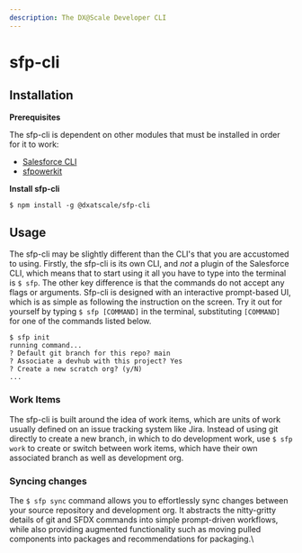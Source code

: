 ```yaml
---
description: The DX@Scale Developer CLI
---
```


# sfp-cli

## Installation

**Prerequisites**

The sfp-cli is dependent on other modules that must be installed in order for it to work:

* [Salesforce CLI](https://developer.salesforce.com/docs/atlas.en-us.sfdx\_setup.meta/sfdx\_setup/sfdx\_setup\_install\_cli.htm)
* [sfpowerkit](https://github.com/Accenture/sfpowerkit)

**Install sfp-cli**

```
$ npm install -g @dxatscale/sfp-cli
```

## Usage

The sfp-cli may be slightly different than the CLI's that you are accustomed to using. Firstly, the sfp-cli is its own CLI, and _not_ a plugin of the Salesforce CLI, which means that to start using it all you have to type into the terminal is `$ sfp`. The other key difference is that the commands do not accept any flags or arguments. Sfp-cli is designed with an interactive prompt-based UI, which is as simple as following the instruction on the screen. Try it out for yourself by typing `$ sfp [COMMAND]` in the terminal, substituting `[COMMAND]` for one of the commands listed below.

```
$ sfp init
running command...
? Default git branch for this repo? main
? Associate a devhub with this project? Yes
? Create a new scratch org? (y/N)
...
```

### Work Items

The sfp-cli is built around the idea of work items, which are units of work usually defined on an issue tracking system like Jira. Instead of using git directly to create a new branch, in which to do development work, use `$ sfp work` to create or switch between work items, which have their own associated branch as well as development org.

### Syncing changes

The `$ sfp sync` command allows you to effortlessly sync changes between your source repository and development org. It abstracts the nitty-gritty details of git and SFDX commands into simple prompt-driven workflows, while also providing augmented functionality such as moving pulled components into packages and recommendations for packaging.\\
